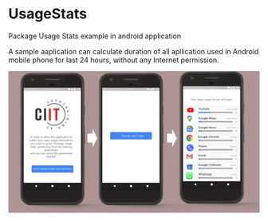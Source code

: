 # UsageStats
Package Usage Stats example in android application

A sample aaplication can calculate duration of all apllication used in Android mobile phone for last 24 hours, without any Internet permission.

![Screenshot](ciit_usage_stats.png)
